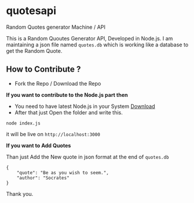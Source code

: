 # quotesapi
Random Quotes generator Machine / API 

This is a Random Quoutes Generator API, Developed in Node.js. I am maintaining a json file named `quotes.db` which is working like a database to get the Random Quote. 

## How to Contribute ?

- Fork the Repo / Download the Repo

**If you want to contribute to the Node.js part then**

- You need to have latest Node.js in your System [Download](https://nodejs.org/en/download/)
- After that just Open the folder and write this.

```
node index.js
```
it will be live on `http://localhost:3000`

**If you want to Add Quotes**

Than just Add the New quote in json format at the end of `quotes.db`

```
{
    "quote": "Be as you wish to seem.",
    "author": "Socrates"
}
```

Thank you.

